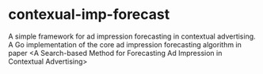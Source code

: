 # contexual-imp-forecast
A simple framework for ad impression forecasting in contextual advertising. A Go implementation of the core ad impression forecasting algorithm in paper &lt;A Search-based Method for Forecasting Ad Impression in Contextual Advertising>
